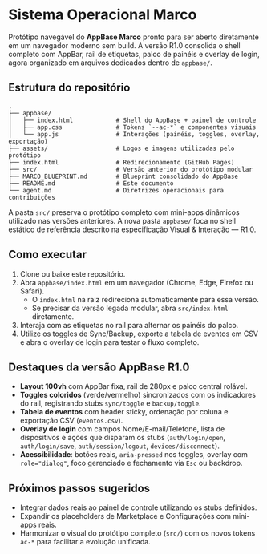 # Sistema Operacional Marco

Protótipo navegável do **AppBase Marco** pronto para ser aberto diretamente em um
navegador moderno sem build. A versão R1.0 consolida o shell completo com AppBar,
rail de etiquetas, palco de painéis e overlay de login, agora organizado em
arquivos dedicados dentro de `appbase/`.

## Estrutura do repositório

```
.
├── appbase/
│   ├── index.html            # Shell do AppBase + painel de controle
│   ├── app.css               # Tokens `--ac-*` e componentes visuais
│   └── app.js                # Interações (painéis, toggles, overlay, exportação)
├── assets/                   # Logos e imagens utilizadas pelo protótipo
├── index.html                # Redirecionamento (GitHub Pages)
├── src/                      # Versão anterior do protótipo modular
├── MARCO_BLUEPRINT.md        # Blueprint consolidado do AppBase
├── README.md                 # Este documento
└── agent.md                  # Diretrizes operacionais para contribuições
```

A pasta `src/` preserva o protótipo completo com mini-apps dinâmicos utilizado
nas versões anteriores. A nova pasta `appbase/` foca no shell estático de
referência descrito na especificação Visual & Interação — R1.0.

## Como executar

1. Clone ou baixe este repositório.
2. Abra `appbase/index.html` em um navegador (Chrome, Edge, Firefox ou Safari).
   - O `index.html` na raiz redireciona automaticamente para essa versão.
   - Se precisar da versão legada modular, abra `src/index.html` diretamente.
3. Interaja com as etiquetas no rail para alternar os painéis do palco.
4. Utilize os toggles de Sync/Backup, exporte a tabela de eventos em CSV e abra o
   overlay de login para testar o fluxo completo.

## Destaques da versão AppBase R1.0

- **Layout 100vh** com AppBar fixa, rail de 280px e palco central rolável.
- **Toggles coloridos** (verde/vermelho) sincronizados com os indicadores do
  rail, registrando stubs `sync/toggle` e `backup/toggle`.
- **Tabela de eventos** com header sticky, ordenação por coluna e exportação CSV
  (`eventos.csv`).
- **Overlay de login** com campos Nome/E-mail/Telefone, lista de dispositivos e
  ações que disparam os stubs (`auth/login/open`, `auth/login/save`,
  `auth/session/logout`, `devices/disconnect`).
- **Acessibilidade**: botões reais, `aria-pressed` nos toggles, overlay com
  `role="dialog"`, foco gerenciado e fechamento via `Esc` ou backdrop.

## Próximos passos sugeridos

- Integrar dados reais ao painel de controle utilizando os stubs definidos.
- Expandir os placeholders de Marketplace e Configurações com mini-apps reais.
- Harmonizar o visual do protótipo completo (`src/`) com os novos tokens `ac-*`
  para facilitar a evolução unificada.
